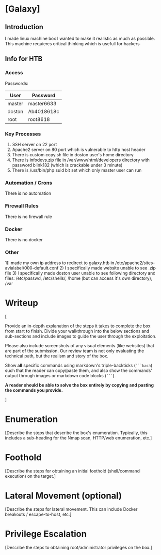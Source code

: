 # [Galaxy]

## Introduction

I made linux machine box I wanted to make it realistic as much as possible. This machine requieres critical thinking which is usefull for hackers

## Info for HTB

### Access

Passwords:

| User  | Password                            |
| ----- | ----------------------------------- |
| master | master6633 |
| doston | Ab4018618c |
| root  | root8618 |

### Key Processes

1) SSH server on 22 port
2) Apache2 server on 80 port which is vulnerable to http host header
3) There is custom copy.sh file in doston user's home directory
4) There is infodevs.zip file in /var/www/html/developers directory with password blink182 (which is crackable under 3 minute)
5) There is /usr/bin/php suid bit set which only master user can run

### Automation / Crons
There is no automation

### Firewall Rules

There is no firewall rule

### Docker

There is no docker

### Other

1)I made my own ip address to redirect to galaxy.htb in /etc/apache2/sites-avialabel/000-default.conf
2) I specifically made website unable to see .zip file
3) I specifically made doston user unable to see following directory and files: /etc/passwd, /etc/shells/, /home (but can access it's own directory), /var


# Writeup

[

Provide an in-depth explanation of the steps it takes to complete the box from start to finish. Divide your walkthrough into the below sections and sub-sections and include images to guide the user through the exploitation. 

Please also include screenshots of any visual elements (like websites) that are part of the submission. Our review team is not only evaluating the technical path, but the realism and story of the box.

Show **all** specific commands using markdown's triple-backticks (```` ```bash ````) such that the reader can copy/paste them, and also show the commands' output through images or markdown code blocks (```` ``` ````). 

**A reader should be able to solve the box entirely by copying and pasting the commands you provide.**

]

# Enumeration

[Describe the steps that describe the box's enumeration. Typically, this includes a sub-heading for the Nmap scan, HTTP/web enumeration, etc.]

# Foothold

[Describe the steps for obtaining an initial foothold (shell/command execution) on the target.]

# Lateral Movement (optional)

[Describe the steps for lateral movement. This can include Docker breakouts / escape-to-host, etc.]

# Privilege Escalation

[Describe the steps to obtaining root/administrator privileges on the box.]

